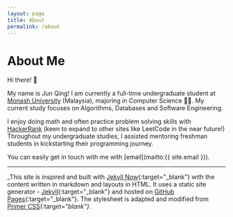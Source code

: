 ```yaml
---
layout: page
title: About
permalink: /about
---
```


# About Me

Hi there! 👋 

My name is Jun Qing! I am currently a full-time undergraduate student at [Monash University](https://www.monash.edu/) (Malaysia), majoring in Computer Science 👨‍💻. My current study focuses on Algorithms, Databases and Software Engineering. 

I enjoy doing math and often practice problem solving skills with [HackerRank](https://www.hackerrank.com/imjunqing) (keen to expand to other sites like LeetCode in the near future!) Throughout my undergraduate studies, I assisted mentoring freshman students in kickstarting their programming journey.

You can easily get in touch with me with [email](mailto:{{ site.email }}).

---

_This site is inspired and built with [Jekyll Now](https://www.jekyllnow.com/){:target="_blank"} with the content written in markdown and layouts in HTML. It uses a static site generator - [Jekyll](https://jekyllrb.com/){:target="_blank"} and hosted on [GitHub Pages](https://pages.github.com/){:target="_blank"}. The stylesheet is adapted and modified from [Primer CSS](https://primer.style/css/){:target="_blank"}._
